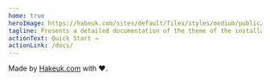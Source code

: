 ```yaml
---
home: true
heroImage: https://habeuk.com/sites/default/files/styles/medium/public/2022-07/untitled-42_4x-v2.png
tagline: Presents a detailed documentation of the theme of the installation, configuration and examples of uses.
actionText: Quick Start →
actionLink: /docs/
---
```


Made by [Hakeuk.com](https://habeuk.com) with ❤️.
